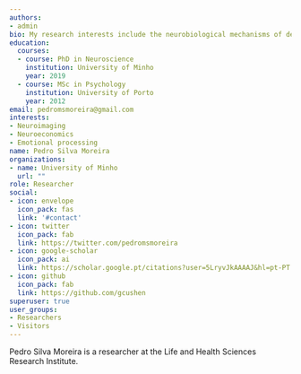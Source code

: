 ```yaml
---
authors:
- admin
bio: My research interests include the neurobiological mechanisms of decision-making
education:
  courses:
  - course: PhD in Neuroscience
    institution: University of Minho
    year: 2019
  - course: MSc in Psychology
    institution: University of Porto
    year: 2012
email: pedromsmoreira@gmail.com
interests:
- Neuroimaging
- Neuroeconomics
- Emotional processing
name: Pedro Silva Moreira
organizations:
- name: University of Minho
  url: ""
role: Researcher
social:
- icon: envelope
  icon_pack: fas
  link: '#contact'
- icon: twitter
  icon_pack: fab
  link: https://twitter.com/pedromsmoreira
- icon: google-scholar
  icon_pack: ai
  link: https://scholar.google.pt/citations?user=5LryvJkAAAAJ&hl=pt-PT
- icon: github
  icon_pack: fab
  link: https://github.com/gcushen
superuser: true
user_groups:
- Researchers
- Visitors
---
```


Pedro Silva Moreira is a researcher at the Life and Health Sciences Research Institute.

